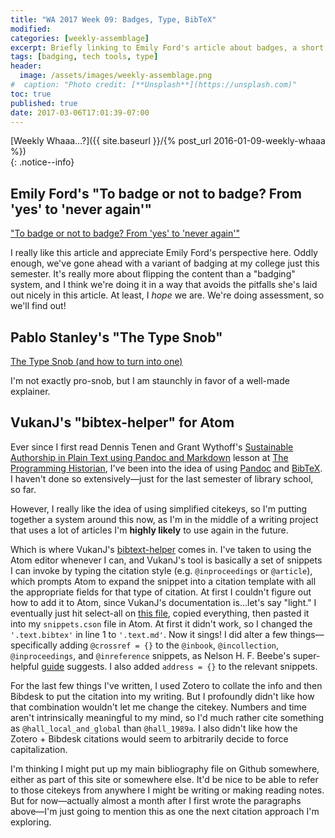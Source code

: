 ```yaml
---
title: "WA 2017 Week 09: Badges, Type, BibTeX" 
modified:
categories: [weekly-assemblage]
excerpt: Briefly linking to Emily Ford's article about badges, a short reference about using type on the web, and getting going with a bibliography tool.
tags: [badging, tech tools, type]
header:
  image: /assets/images/weekly-assemblage.png
#  caption: "Photo credit: [**Unsplash**](https://unsplash.com)"
toc: true
published: true
date: 2017-03-06T17:01:39-07:00
---
```

  
[Weekly Whaaa…?]({{ site.baseurl }}/{% post_url 2016-01-09-weekly-whaaa %})  
{: .notice--info}  

## Emily Ford's "To badge or not to badge? From 'yes' to 'never again'"  

["To badge or not to badge? From 'yes' to 'never again'"](http://crln.acrl.org/content/78/1/20.full)  

I really like this article and appreciate Emily Ford's perspective here. Oddly enough, we've gone ahead with a variant of badging at my college just this semester. It's really more about flipping the content than a "badging" system, and I think we're doing it in a way that avoids the pitfalls she's laid out nicely in this article. At least, I _hope_ we are. We're doing assessment, so we'll find out!  

## Pablo Stanley's "The Type Snob"  

[The Type Snob (and how to turn into one)](https://thedesignteam.io/the-type-snob-f221969a884b#.or8g97bg6)  

I'm not exactly pro-snob, but I am staunchly in favor of a well-made explainer.  

## VukanJ's "bibtex-helper" for Atom  

Ever since I first read Dennis Tenen and Grant Wythoff's [Sustainable Authorship in Plain Text using Pandoc and Markdown](http://programminghistorian.org/lessons/sustainable-authorship-in-plain-text-using-pandoc-and-markdown) lesson at [The Programming Historian](http://programminghistorian.org), I've been into the idea of using [Pandoc](http://pandoc.org/index.html) and [BibTeX](http://www.bibtex.org). I haven't done so extensively—just for the last semester of library school, so far.  

However, I really like the idea of using simplified citekeys, so I'm putting together a system around this now, as I'm in the middle of a writing project that uses a lot of articles I'm **highly likely** to use again in the future.  

Which is where VukanJ's [bibtext-helper](https://github.com/VukanJ/bibtex-helper) comes in. I've taken to using the Atom editor whenever I can, and VukanJ's tool is basically a set of snippets I can invoke by typing the citation style (e.g. `@inproceedings` or `@article`), which prompts Atom to expand the snippet into a citation template with all the appropriate fields for that type of citation. At first I couldn't figure out how to add it to Atom, since VukanJ's documentation is…let's say "light." I eventually just hit select-all on [this file](https://github.com/VukanJ/bibtex-helper/blob/master/snippets/bibtex-snippets.cson), copied everything, then pasted it into my `snippets.cson` file in Atom. At first it didn't work, so I changed the `'.text.bibtex'` in line 1 to `'.text.md'`. Now it sings! I did alter a few things—specifically adding `@crossref = {}` to the `@inbook`, `@incollection`, `@inproceedings`, and `@inreference` snippets, as Nelson H. F. Beebe's super-helpful [guide](http://ftp.math.utah.edu/pub/bibnet/bibtex-info.html#crossref) suggests. I also added `address = {}` to the relevant snippets.  

For the last few things I've written, I used Zotero to collate the info and then Bibdesk to put the citation into my writing. But I profoundly didn't like how that combination wouldn't let me change the citekey. Numbers and time aren't intrinsically meaningful to my mind, so I'd much rather cite something as `@hall_local_and_global` than `@hall_1989a`. I also didn't like how the Zotero + Bibdesk citations would seem to arbitrarily decide to force capitalization.  

I'm thinking I might put up my main bibliography file on Github somewhere, either as part of this site or somewhere else. It'd be nice to be able to refer to those citekeys from anywhere I might be writing or making reading notes. But for now—actually almost a month after I first wrote the paragraphs above—I'm just going to mention this as one the next citation approach I'm exploring.  